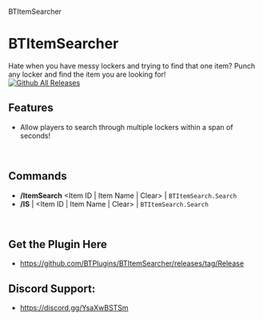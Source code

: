 BTItemSearcher

# BTItemSearcher
Hate when you have messy lockers and trying to find that one item? Punch any locker and find the item you are looking for!
<br/>
[![Github All Releases](https://img.shields.io/github/downloads/BTPlugins/BTItemSearcher/total.svg)]()
<br/>
## Features
- Allow players to search through multiple lockers within a span of seconds!
<br/>

## Commands
- **/ItemSearch** &lt;Item ID | Item Name | Clear> | ``BTItemSearch.Search``
- **/IS** |  &lt;Item ID | Item Name | Clear> | ``BTItemSearch.Search``
<br />

## Get the Plugin Here
- https://github.com/BTPlugins/BTItemSearcher/releases/tag/Release

## Discord Support: 
- https://discord.gg/YsaXwBSTSm

